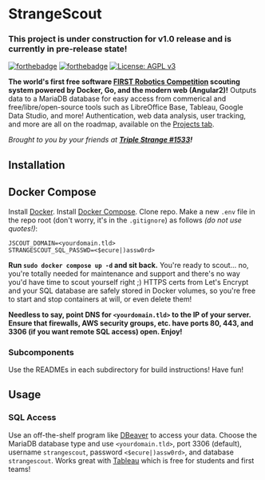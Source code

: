 # StrangeScout
### This project is under construction for v1.0 release and is currently in pre-release state!
[![forthebadge](https://forthebadge.com/images/badges/made-with-go.svg)](https://forthebadge.com) [![forthebadge](https://forthebadge.com/images/badges/uses-js.svg)](https://forthebadge.com)  [![License: AGPL v3](https://img.shields.io/badge/License-AGPL%20v3-blue.svg)](https://www.gnu.org/licenses/agpl-3.0)

**The world's first free software [FIRST Robotics Competition](https://firstinspires.org) scouting system powered by Docker, Go, and the modern web (Angular2)!** Outputs data to a MariaDB database for easy access from commerical and free/libre/open-source tools such as LibreOffice Base, Tableau, Google Data Studio, and more! Authentication, web data analysis, user tracking, and more are all on the roadmap, available on the [Projects tab](https://github.com/triplestrange/StrangeScout/projects).

*Brought to you by your friends at **[Triple Strange #1533](http://ecgrobotics.org)!***

## Installation
## Docker Compose
Install [Docker](https://docs.docker.com/install/). Install [Docker Compose](https://docs.docker.com/compose/install/). Clone repo. Make a new `.env` file in the repo root (don't worry, it's in the `.gitignore`) as follows *(do not use quotes!)*:


```
JSCOUT_DOMAIN=<yourdomain.tld>
STRANGESCOUT_SQL_PASSWD=<$ecure|)assw0rd>
```

**Run `sudo docker compose up -d` and sit back.** You're ready to scout... no, you're totally needed for maintenance and support and there's no way you'd have time to scout yourself right ;) HTTPS certs from Let's Encrypt and your SQL database are safely stored in Docker volumes, so you're free to start and stop containers at will, or even delete them!

**Needless to say, point DNS for `<yourdomain.tld>` to the IP of your server. Ensure that firewalls, AWS security groups, etc. have ports 80, 443, and 3306 (if you want remote SQL access) open. Enjoy!**

### Subcomponents
Use the READMEs in each subdirectory for build instructions! Have fun!

## Usage
### SQL Access
Use an off-the-shelf program like [DBeaver](https://dbeaver.io) to access your data. Choose the MariaDB database type and use `<yourdomain.tld>`, port 3306 (default), username `strangescout`, password `<$ecure|)assw0rd>`, and database `strangescout`. Works great with [Tableau](https://tableau.com) which is free for students and first teams!
